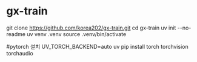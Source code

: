 # gx-train

git clone https://github.com/korea202/gx-train.git
cd gx-train
uv init --no-readme
uv venv .venv
source .venv/bin/activate

#pytorch 설치
UV_TORCH_BACKEND=auto uv pip install torch torchvision torchaudio
